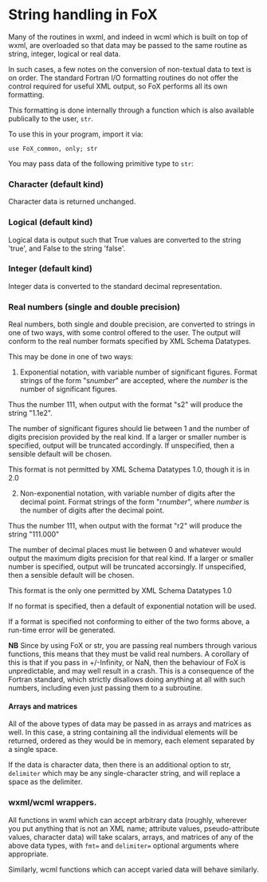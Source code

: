 # String handling in FoX

Many of the routines in wxml, and indeed in wcml which is built on top of wxml, are overloaded so that data may be passed to the same routine as string, integer, logical or real data.

In such cases, a few notes on the conversion of non-textual data to text is on order. The
standard Fortran I/O formatting routines do not offer the control required for useful XML output, so FoX performs all its own formatting.

This formatting is done internally through a function which is also available publically to the user, `str`.

To use this in your program, import it via:

    use FoX_common, only; str


You may pass data of the following primitive type to `str`:

### Character (default kind)

Character data is returned unchanged.

### Logical (default kind)

Logical data is output such that True values are converted to the string 'true', and False to the string 'false'.

### Integer (default kind)

Integer data is converted to the standard decimal representation.

### Real numbers (single and double precision)

Real numbers, both single and double precision, are converted to strings in one of two ways, with some control offered to the user. The output will conform to the real number formats specified by XML Schema Datatypes.

This may be done in one of two ways:

 1. Exponential notation, with variable number of significant figures. Format strings of the form "s*number*"  are accepted, where the *number* is the number of significant figures.

 Thus the number 111, when output with the format "s2" will produce the string "1.1e2".

 The number of significant figures should lie between 1 and the number of digits precision provided by the real kind. If a larger or smaller number is specified, output will be truncated accordingly. If unspecified, then a sensible default will be chosen.

  This format is not permitted by XML Schema Datatypes 1.0, though it is in 2.0

 2. Non-exponential notation, with variable number of digits after the decimal point. Format strings of the form "r*number*", where *number* is the number of digits after the decimal point.

 Thus the number 111, when output with the format "r2" will produce the string "111.000"

 The number of decimal places must lie between 0 and whatever would output the maximum digits precision for that real kind.  If a larger or smaller number is specified, output will be truncated accorsingly. If unspecified, then a sensible default will be chosen.

 This format is the only one permitted by XML Schema Datatypes 1.0

 If no format is specified, then a default of exponential notation will be used.

 If a format is specified not conforming to either of the two forms above, a run-time error will be generated.

**NB** Since by using FoX or str, you are passing real numbers through various functions, this means that
       they must be valid real numbers. A corollary of this is that if you pass in +/-Infinity, or NaN, then
       the behaviour of FoX is unpredictable, and may well result in a crash. This is a consequence of the
       Fortran standard, which strictly disallows doing anything at all with such numbers, including even
       just passing them to a subroutine.


#### Arrays and matrices

All of the above types of data may be passed in as arrays and matrices as well. In this case, a string containing all the individual elements will be returned, ordered as they would be in memory, each element separated by a single space.

If the data is character data, then there is an additional option to str, `delimiter` which may be any single-character string, and will replace a space as the delimiter.

### wxml/wcml wrappers.

All functions in wxml which can accept arbitrary data (roughly, wherever you put anything that is not an XML name; attribute values, pseudo-attribute values, character data) will take scalars, arrays, and matrices of any of the above data types, with `fmt=` and `delimiter=` optional arguments where appropriate.

Similarly, wcml functions which can accept varied data will behave similarly.
